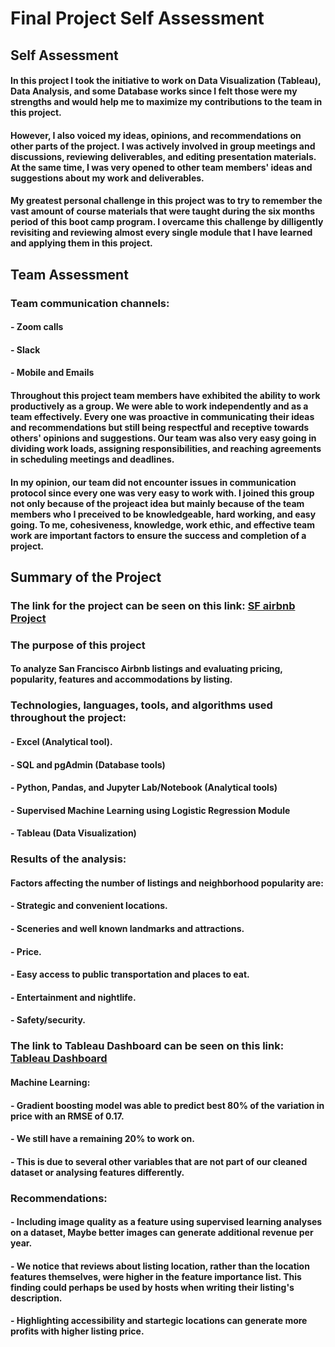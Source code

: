 # **Final Project Self Assessment**

## **Self Assessment**

#### In this project I took the initiative to work on Data Visualization (Tableau), Data Analysis, and some Database works since I felt those were my strengths and would help me to maximize my contributions to the team in this project.

#### However, I also voiced my ideas, opinions, and recommendations on other parts of the project.  I was actively involved in group meetings and discussions, reviewing deliverables, and editing presentation materials.  At the same time, I was very opened to other team members' ideas and suggestions about my work and deliverables.

#### My greatest personal challenge in this project was to try to remember the vast amount of course materials that were taught during the six months period of this boot camp program.  I overcame this challenge by dilligently revisiting and reviewing almost every single module that I have learned and applying them in this project.

## **Team Assessment**

### Team communication channels:
#### - Zoom calls
#### - Slack
#### - Mobile and Emails

#### Throughout this project team members have exhibited the ability to work productively as a group.  We were able to work independently and as a team effectively.  Every one was proactive in communicating their ideas and recommendations but still being respectful and receptive towards others' opinions and suggestions.  Our team was also very easy going in dividing work loads, assigning responsibilities, and reaching agreements in scheduling meetings and deadlines.

#### In my opinion, our team did not encounter issues in communication protocol since every one was very easy to work with.  I joined this group not only because of the projeact idea but mainly because of the team members who I preceived to be knowledgeable, hard working, and easy going.  To me, cohesiveness, knowledge, work ethic, and effective team work are important factors to ensure the success and completion of a project.

## **Summary of the Project**

### The link for the project can be seen on this link: [SF airbnb Project](https://github.com/nrp1284/sf_abnb_listings)

### **The purpose of this project** 
#### To analyze San Francisco Airbnb listings and evaluating pricing, popularity, features and accommodations by listing.

### **Technologies, languages, tools, and algorithms used throughout the project:**

#### - Excel (Analytical tool).
#### - SQL and pgAdmin (Database tools)
#### - Python, Pandas, and Jupyter Lab/Notebook (Analytical tools)
#### - Supervised Machine Learning using Logistic Regression Module
#### - Tableau (Data Visualization)

### **Results of the analysis:**

#### Factors affecting the number of listings and neighborhood popularity are:
####     - Strategic and convenient locations.
####     - Sceneries and well known landmarks and attractions.
####     - Price.
####     - Easy access to public transportation and places to eat.
####     - Entertainment and nightlife.
####     - Safety/security.

### The link to Tableau Dashboard can be seen on this link: [Tableau Dashboard](https://public.tableau.com/app/profile/david.nathanael/viz/SFAirBNBProject/SFairbnbStory?publish=yes)

#### Machine Learning:
####     - Gradient boosting model was able to predict best 80% of the variation in price with an RMSE of 0.17.
####     - We still have a remaining 20% to work on.
####     - This is due to several other variables that are not part of our cleaned dataset or analysing features differently.

### **Recommendations:**

#### - Including image quality as a feature using supervised learning analyses on a dataset, Maybe better images can generate additional revenue per year.

#### - We notice that reviews about listing location, rather than the location features themselves, were higher in the feature importance list. This finding could perhaps be used by hosts when writing their listing's description.

#### - Highlighting accessibility and startegic locations can generate more profits with higher listing price.


